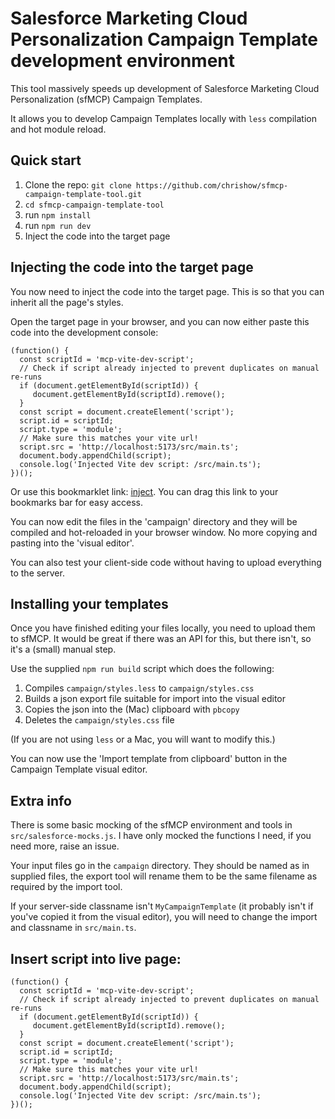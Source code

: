 # Salesforce Marketing Cloud Personalization Campaign Template development environment


This tool massively speeds up development of Salesforce Marketing Cloud Personalization (sfMCP) Campaign Templates.

It allows you to develop Campaign Templates locally with `less` compilation and hot module reload. 

## Quick start

1. Clone the repo: `git clone https://github.com/chrishow/sfmcp-campaign-template-tool.git`
2. `cd sfmcp-campaign-template-tool`
3. run `npm install`
4. run `npm run dev`
5. Inject the code into the target page

## Injecting the code into the target page

You now need to inject the code into the target page. This is so that you can inherit all the page's styles. 

Open the target page in your browser, and you can now either paste this code into the development console:
```
(function() {
  const scriptId = 'mcp-vite-dev-script';
  // Check if script already injected to prevent duplicates on manual re-runs
  if (document.getElementById(scriptId)) {
     document.getElementById(scriptId).remove();
  }
  const script = document.createElement('script');
  script.id = scriptId;
  script.type = 'module';
  // Make sure this matches your vite url!
  script.src = 'http://localhost:5173/src/main.ts'; 
  document.body.appendChild(script);
  console.log('Injected Vite dev script: /src/main.ts');
})();
```

Or use this bookmarklet link: <a href="javascript:(function()%7B(function()%20%7B%0A%20%20const%20scriptId%20%3D%20'mcp-vite-dev-script'%3B%0A%20%20%2F%2F%20Check%20if%20script%20already%20injected%20to%20prevent%20duplicates%20on%20manual%20re-runs%0A%20%20if%20(document.getElementById(scriptId))%20%7B%0A%20%20%20%20%20document.getElementById(scriptId).remove()%3B%0A%20%20%7D%0A%20%20const%20script%20%3D%20document.createElement('script')%3B%0A%20%20script.id%20%3D%20scriptId%3B%0A%20%20script.type%20%3D%20'module'%3B%0A%20%20%2F%2F%20Make%20sure%20this%20matches%20your%20vite%20url!%0A%20%20script.src%20%3D%20'http%3A%2F%2Flocalhost%3A5173%2Fsrc%2Fmain.ts'%3B%20%0A%20%20document.body.appendChild(script)%3B%0A%20%20console.log('Injected%20Vite%20dev%20script%3A%20%2Fsrc%2Fmain.ts')%3B%0A%7D)()%3B%7D)()%3B">inject</a>. You can drag this link to your bookmarks bar for easy access. 

You can now edit the files in the 'campaign' directory and they will be compiled and hot-reloaded in your browser window. No more copying and pasting into the 'visual editor'. 

You can also test your client-side code without having to upload everything to the server. 

## Installing your templates
Once you have finished editing your files locally, you need to upload them to sfMCP. It would be great if there was an API for this, but there isn't, so it's a (small) manual step. 

Use the supplied `npm run build` script which does the following:

1. Compiles `campaign/styles.less` to `campaign/styles.css`
2. Builds a json export file suitable for import into the visual editor
3. Copies the json into the (Mac) clipboard with `pbcopy`
3. Deletes the `campaign/styles.css` file

(If you are not using `less` or a Mac, you will want to modify this.)

You can now use the 'Import template from clipboard' button in the Campaign Template visual editor. 

## Extra info
There is some basic mocking of the sfMCP environment and tools in `src/salesforce-mocks.js`. I have only mocked the functions I need, if you need more, raise an issue. 

Your input files go in the `campaign` directory. They should be named as in supplied files, the export tool will rename them to be the same filename as required by the import tool. 

If your server-side classname isn't `MyCampaignTemplate` (it probably isn't if you've copied it from the visual editor), you will need to change the import and classname in `src/main.ts`. 



## Insert script into live page:

```
(function() {
  const scriptId = 'mcp-vite-dev-script';
  // Check if script already injected to prevent duplicates on manual re-runs
  if (document.getElementById(scriptId)) {
     document.getElementById(scriptId).remove();
  }
  const script = document.createElement('script');
  script.id = scriptId;
  script.type = 'module';
  // Make sure this matches your vite url!
  script.src = 'http://localhost:5173/src/main.ts'; 
  document.body.appendChild(script);
  console.log('Injected Vite dev script: /src/main.ts');
})();
```